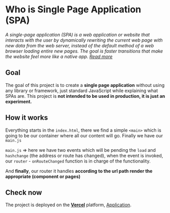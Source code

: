 # Who is Single Page Application (SPA)

_A single-page application (SPA) is a web application or website that interacts with the user by dynamically rewriting the current web page with new data from the web server, instead of the default method of a web browser loading entire new pages. The goal is faster transitions that make the website feel more like a native app. [Read more](https://en.wikipedia.org/wiki/Single-page_application)_

## Goal

The goal of this project is to create a **single page application** without using any library or framework, just standard JavaScript while explaining what SPAs are.
This project is **not intended to be used in production, it is just an experiment.**

## How it works

Everything starts in the `index.html`, there we find a simple `<main>` which is going to be our container where all our content will go. Finally we have our `main.js`

`main.js` => here we have two events which will be pending the `load` and `hashchange` (the address or route has changed), when the event is invoked, our `router` - `onRouteChanged` function is in charge of the functionality.

And **finally**, our router it handles **according to the url path render the appropriate (component or pages)**

## Check now

The project is deployed on the [**Vercel**](https://vercel.com/) platform, [Application](localhost).

